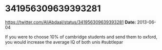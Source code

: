 # 341956309639393281
https://twitter.com/AliAbdaal/status/341956309639393281
**Date:** 2013-06-04

If you were to choose 10% of cambridge students and send them to oxford, you would increase the average IQ of both unis #subtlepar
